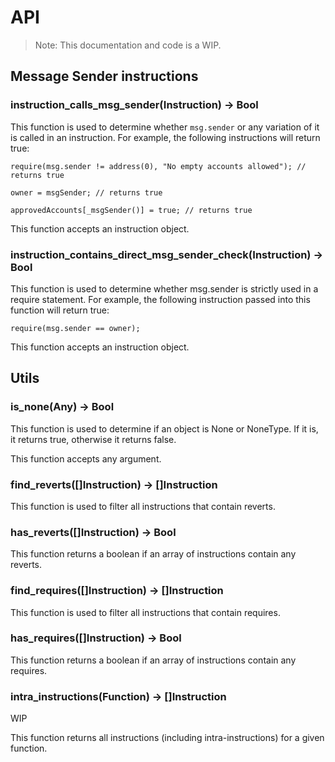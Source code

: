# API

> Note: This documentation and code is a WIP.

## Message Sender instructions

### instruction_calls_msg_sender(Instruction) -> Bool

This function is used to determine whether `msg.sender` or any variation of it is called in an instruction. For example, the following instructions will return true:

```solidity
require(msg.sender != address(0), "No empty accounts allowed"); // returns true

owner = msgSender; // returns true

approvedAccounts[_msgSender()] = true; // returns true

```

This function accepts an instruction object.


### instruction_contains_direct_msg_sender_check(Instruction) -> Bool

This function is used to determine whether msg.sender is strictly used in a require statement. For example, the following instruction passed into this function will return true:

```solidity
require(msg.sender == owner);
```

This function accepts an instruction object.


## Utils

### is_none(Any) -> Bool

This function is used to determine if an object is None or NoneType. If it is, it returns true, otherwise it returns false.

This function accepts any argument.

### find_reverts([]Instruction) -> []Instruction

This function is used to filter all instructions that contain reverts.


### has_reverts([]Instruction) -> Bool

This function returns a boolean if an array of instructions contain any reverts.


### find_requires([]Instruction) -> []Instruction

This function is used to filter all instructions that contain requires.


### has_requires([]Instruction) -> Bool

This function returns a boolean if an array of instructions contain any requires.

### intra_instructions(Function) -> []Instruction

WIP

This function returns all instructions (including intra-instructions) for a given function. 

